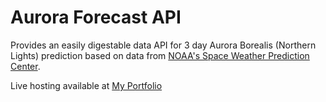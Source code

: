 # Aurora Forecast API

Provides an easily digestable data API for 3 day Aurora Borealis (Northern Lights) prediction based on data from [NOAA's Space Weather Prediction Center](https://www.swpc.noaa.gov/).

Live hosting available at [My Portfolio](https://www.michaelhuang.ca/api/aurora)
